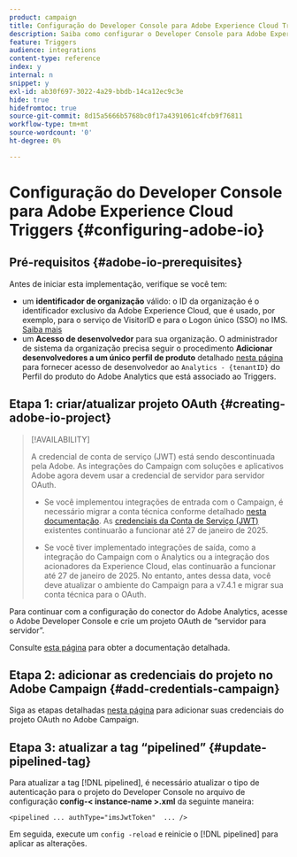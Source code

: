 ```yaml
---
product: campaign
title: Configuração do Developer Console para Adobe Experience Cloud Triggers
description: Saiba como configurar o Developer Console para Adobe Experience Cloud Triggers
feature: Triggers
audience: integrations
content-type: reference
index: y
internal: n
snippet: y
exl-id: ab30f697-3022-4a29-bbdb-14ca12ec9c3e
hide: true
hidefromtoc: true
source-git-commit: 8d15a5666b5768bc0f17a4391061c4fcb9f76811
workflow-type: tm+mt
source-wordcount: '0'
ht-degree: 0%

---
```


# Configuração do Developer Console para Adobe Experience Cloud Triggers {#configuring-adobe-io}

<!--
>[!CAUTION]
>
>If you are using an older version of Triggers integration through oAuth authentication, **you need to move to Adobe I/O as described below**. 
>Note that during this move to [!DNL Adobe I/O], some incoming triggers may be lost.
>
>Legacy oAuth authentication mode with Campaign has been retired on **October 20, 2021**. Hosted environments benefit from an extension until **May 25, 2022**. As an on-premise or hybrid customer, contact Adobe Customer Care to extend support to **May 2022**. You must [provide the AppID of the OAuth application](../../integrations/using/configuring-pipeline.md#step-optional) to Adobe.
-->

## Pré-requisitos {#adobe-io-prerequisites}

<!--
This integration only applies starting **Campaign Classic 20.2.4 and above, 19.1.8 and Gold Standard 11 releases**.
-->

Antes de iniciar esta implementação, verifique se você tem:

* um **identificador de organização** válido: o ID da organização é o identificador exclusivo da Adobe Experience Cloud, que é usado, por exemplo, para o serviço de VisitorID e para o Logon único (SSO) no IMS. [Saiba mais](https://experienceleague.adobe.com/docs/core-services/interface/administration/organizations.html?lang=pt-BR)
* um **Acesso de desenvolvedor** para sua organização. O administrador de sistema da organização precisa seguir o procedimento **Adicionar desenvolvedores a um único perfil de produto** detalhado [nesta página](https://helpx.adobe.com/br/enterprise/using/manage-developers.html) para fornecer acesso de desenvolvedor ao `Analytics - {tenantID}` do Perfil do produto do Adobe Analytics que está associado ao Triggers.

## Etapa 1: criar/atualizar projeto OAuth {#creating-adobe-io-project}

>[!AVAILABILITY]
>
> A credencial de conta de serviço (JWT) está sendo descontinuada pela Adobe. As integrações do Campaign com soluções e aplicativos Adobe agora devem usar a credencial de servidor para servidor OAuth. </br>
>
> * Se você implementou integrações de entrada com o Campaign, é necessário migrar a conta técnica conforme detalhado [nesta documentação](https://developer.adobe.com/developer-console/docs/guides/authentication/ServerToServerAuthentication/migration/#_blank). As [credenciais da Conta de Serviço (JWT)](oauth-technical-account.md) existentes continuarão a funcionar até 27 de janeiro de 2025.</br>
>
> * Se você tiver implementado integrações de saída, como a integração do Campaign com o Analytics ou a integração dos acionadores da Experience Cloud, elas continuarão a funcionar até 27 de janeiro de 2025. No entanto, antes dessa data, você deve atualizar o ambiente do Campaign para a v7.4.1 e migrar sua conta técnica para o OAuth. 

Para continuar com a configuração do conector do Adobe Analytics, acesse o Adobe Developer Console e crie um projeto OAuth de “servidor para servidor”.

Consulte [esta página](oauth-technical-account.md#oauth-service) para obter a documentação detalhada.

## Etapa 2: adicionar as credenciais do projeto no Adobe Campaign {#add-credentials-campaign}

Siga as etapas detalhadas [nesta página](oauth-technical-account.md#add-credentials) para adicionar suas credenciais do projeto OAuth no Adobe Campaign.

## Etapa 3: atualizar a tag “pipelined” {#update-pipelined-tag}

Para atualizar a tag [!DNL pipelined], é necessário atualizar o tipo de autenticação para o projeto do Developer Console no arquivo de configuração **config-&lt; instance-name >.xml** da seguinte maneira:

```
<pipelined ... authType="imsJwtToken"  ... />
```

Em seguida, execute um `config -reload` e reinicie o [!DNL pipelined] para aplicar as alterações.
